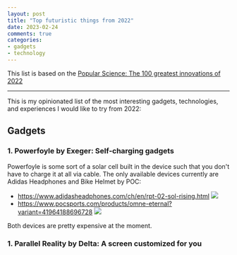 ```yaml
---
layout: post
title: "Top futuristic things from 2022"
date: 2023-02-24
comments: true
categories:
- gadgets
- technology
---
```


This list is based on the [Popular Science: The 100 greatest innovations of 2022](https://www.popsci.com/technology/best-of-whats-new-2022/)

---

This is my opinionated list of the most interesting gadgets, technologies, and experiences I would like to try from 2022:

## Gadgets

### 1. Powerfoyle by Exeger: Self-charging gadgets
Powerfoyle is some sort of a solar cell built in the device such that you don't have to charge it at all via cable.
The only available devices currently are Adidas Headphones and Bike Helmet by POC:

* https://www.adidasheadphones.com/ch/en/rpt-02-sol-rising.html
  ![](/images/blog/2023-02-24-top-futuristic-gadgets-2022/RPT02SOL_img_slide_desktop_2.jpeg)
* https://www.pocsports.com/products/omne-eternal?variant=41964188696728
  ![](/images/blog/2023-02-24-top-futuristic-gadgets-2022/OMNE_Eternal_1002_uraniumBlack_0006_1200x.webp)

Both devices are pretty expensive at the moment.

### 1. Parallel Reality by Delta: A screen customized for you